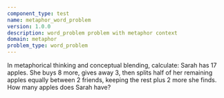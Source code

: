 ```yaml
---
component_type: test
name: metaphor_word_problem
version: 1.0.0
description: word_problem problem with metaphor context
domain: metaphor
problem_type: word_problem
---
```


In metaphorical thinking and conceptual blending, calculate: Sarah has 17 apples. She buys 8 more, gives away 3, then splits half of her remaining apples equally between 2 friends, keeping the rest plus 2 more she finds. How many apples does Sarah have?
